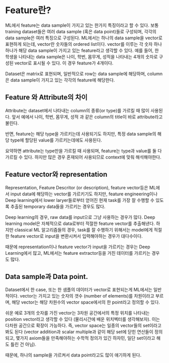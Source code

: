 # Feature란?

ML에서 feature는 data sample이 가지고 있는 한가지 특징이라고 할 수 있다. 
보통 training dataset들은 여러 data sample (혹은 data point)들로 구성되며, 각각의 data sample은 여러 특징으로 구성된다.
ML에서는 하나의 data sample을 vector로 표현하게 되는데, vector란 숫자들의 ordered list이다. 
vector를 이루는 각 숫자 하나 하나가 해당 data sample이 가지고 있는 feature라고 생각할 수 있다. 
예를 들어, 한 학생을 나타내는 data sample은 나이, 학번, 몸무게, 성적을 나타내는 4개의 숫자로 구성된 vector로 표시될 수 있다. 이 경우 feature가 4개이다.

Dataset은 matrix로 표현되며, 일반적으로 row는 data sample에 해당하며, column은 data sample이 가지고 있는 각각의 feature에 해당한다.

## Feature 와 Attribute의 차이

Attribute는 dataset에서 나타내는 column의 종류(or type)를 가르킬 때 많이 사용된다. 앞서 예에서 나이, 학번, 몸무게, 성적 과 같은 column의 title이 바로 attribute라고 불린다.

반면, feature는 해당 type을 가르키는데 사용되기도 하지만, 특정 data sample의 해당 type에 할당된 value를 가르키는데에도 사용된다. 

요약하면 attribute는 type만을 가르킬 때 사용되며, feature는 type과 value를 둘 다 가르킬 수 있다. 하지만 많은 경우 혼재되어 사용되므로 context에 맞춰 해석해야한다.

## Feature vector와 representation

Representation, Feature Descritor (or description), feature vector등은 ML에서 input data에 해당하는 vector를 가르키기도 하지만, feature engineering이나 Deep learning에서 lower laryer들로부터 얻어진 현재 task를 가장 잘 수행할 수 있도록 추출된 temporary data들을 가르키는 경우도 많다.

Deep learning의 경우, raw data를 input으로 그냥 사용하는 경우가 많다. Deep learning model은 자체적으로 data로부터 적절한 feature vector를 추출해낸다. 하지만 classical ML 알고리즘들의 경우, task를 잘 수행하기 위해서는 model에게 적절한 feature vector로 input을 변환시켜서 입력해야하는 경우가 대다수이다.

때문에 representation이나 feature vector가 input을 가르키는 경우는 Deep Learning에서 많고, ML에서는 feature extractor등을 거친 데이터를 가르키는 경우도 많다.

## Data sample과 Data point.

Dataset에서 한 case, 또는 한 샘플의 데이터가 vector로 표현되는게 ML에서는 일반적이다. vector는 가지고 있는 숫자의 갯수 (number of elements)를 차원이라고 부르며, 해당 vector는 해당 차원수의 vector space에서의 한 point라고 정의할 수 있다.

쉬운 예로 3개의 숫자를 가진 vector는 3차원 공간에서의 특정 위치를 나타내는 position vector라고 생각할 수 있다 (물리시간에 배운 위치벡터를 생각해보자). 이는 다차원 공간으로 확장이 가능하다. 즉, vector space는 일종의 vector들의 set이라고 봐도 된다 (vector addition과 scalar multiple과 같이 해당 set에 닫힌 연산들이 정의되고, 몇가지 axiom들을 만족해야하는 수학적 정의가 있긴 하자민, 일단 set이라고 해도 틀린 건 아님). 

때문에, 하나의 sample을 가르켜서 data point라고도 많이 애기하게 된다.